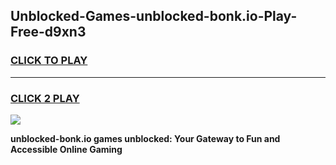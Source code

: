 
## Unblocked-Games-unblocked-bonk.io-Play-Free-d9xn3
<h3>
<a href="https://premium76.site?title=unblocked-bonk.io&ref=18A1">CLICK TO PLAY</a></h3>
<hr>

<h3>
<a href="https://premium76.site?title=unblocked-bonk.io&ref=18A1">CLICK 2 PLAY</a>
  
</h3>

<a href="https://premium76.site?title=unblocked-bonk.io&ref=18A1"><img src="https://clearcache.store/games.png"></a>


**unblocked-bonk.io games unblocked: Your Gateway to Fun and Accessible Online Gaming**
